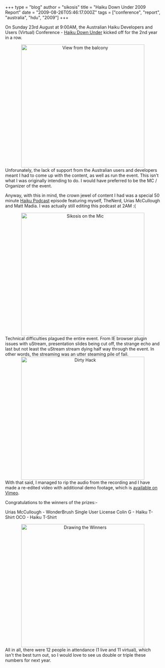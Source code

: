 +++
type = "blog"
author = "sikosis"
title = "Haiku Down Under 2009 Report"
date = "2009-08-26T05:46:17.000Z"
tags = ["conference", "report", "australia", "hdu", "2009"]
+++

On Sunday 23rd August at 9:00AM, the Australian Haiku Developers and Users (Virtual) Conference - <a href="http://haikudownunder.com" target="_blank">Haiku Down Under</a> kicked off for the 2nd year in a row.

<div align="center"><img src="http://haikudownunder.com/gallery/photo.php?1" width="400" alt="View from the balcony" border="0" /></div>
Unforunately, the lack of support from the Australian users and developers meant I had to come up with the content, as well as run the event. This isn't what I was originally intending to do. I would have preferred to be the MC / Organizer of the event.

Anyway, with this in mind, the crown jewel of content I had was a special 50 minute <a href="http://haikupodcast.com/" target="_blank">Haiku Podcast</a> episode featuring myself, TheNerd, Urias McCullough and Matt Madia. I was actually still editing this podcast at 2AM :(

<div align="center"><img src="http://haikudownunder.com/gallery/photo.php?2" width="400" alt="Sikosis on the Mic" border="0" /></div>
Technical difficulties plagued the entire event. From IE browser plugin issues with uStream, presentation slides being cut off, the strange echo and last but not least the uStream stream dying half way through the event. In other words, the streaming was an utter steaming pile of fail.
<!--break-->
<div align="center"><img src="http://haikudownunder.com/gallery/photo.php?3" width="400" alt="Dirty Hack" border="0" /></div>
With that said, I managed to rip the audio from the recording and I have made a re-edited video with additional demo footage, which is <a href="http://www.vimeo.com/6279139" target="_blank">available on Vimeo</a>.

Congratulations to the winners of the prizes:-

Urias McCullough - WonderBrush Single User License
Colin G - Haiku T-Shirt
OCO - Haiku T-Shirt

<div align="center"><img src="http://haikudownunder.com/gallery/photo.php?6" width="400" alt="Drawing the Winners" border="0" /></div>
All in all, there were 12 people in attendance (1 live and 11 virtual), which isn't the best turn out, so I would love to see us double or triple these numbers for next year.